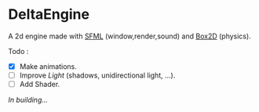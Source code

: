 # DeltaEngine
A 2d engine made with [SFML](https://www.sfml-dev.org/) (window,render,sound) and [Box2D](https://box2d.org/) (physics).

Todo :
- [x] Make animations.
- [ ] Improve *Light* (shadows, unidirectional light, ...).
- [ ] Add Shader.

*In building...*

